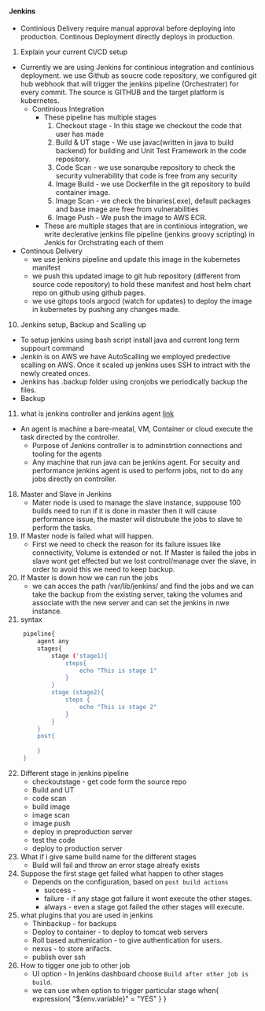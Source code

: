 #### Jenkins
- Continious Delivery require manual approval before deploying into production. Continous Deployment directly deploys in production.
1. Explain your current CI/CD setup 
- Currently we are using Jenkins for continious integration and continious deployment. we use Github as soucre code repository, we configured git hub webhook that will trigger the jenkins pipeline (Orchestrater) for every commit. The source is GITHUB and the target platform is kubernetes. 
  - Continious Integration
    - These pipeline has multiple stages
        1. Checkout stage - In this stage we checkout the code that user has made
        2. Build & UT stage - We use javac(written in java to build backend) for building and Unit Test Framework in the code repository.
        3. Code Scan - we use sonarqube repository to check the security vulnerability that code is free from any security
        4. Image Build - we use Dockerfile in the git repository to build container image.
        5. Image Scan - we check the binaries(.exe), default packages and base image are free from  vulnerabilities 
        6. Image Push - We push the image to AWS ECR.
    - These are multiple stages that are in continious integration, we write declerative jenkins file pipeline (jenkins groovy scripting) in Jenkis for Orchstrating each of them
- Continous Delivery
    - we use jenkins pipeline and update this image in the kubernetes manifest
    - we push this updated image to git hub repository (different from source code repository) to hold these manifest and host  helm chart repo on github using github pages.
    - we use gitops tools argocd (watch for updates) to deploy the image in kubernetes by pushing any changes made.

10. Jenkins setup, Backup and Scalling up
- To setup jenkins using bash script install java and current long term suppourt command
- Jenkin is on AWS we have AutoScalling we employed predective scalling on AWS. Once it scaled up jenkins uses SSH to intract with the newly created onces.
- Jenkins has .backup folder using cronjobs we periodically backup the files.
- Backup

11. what is jenkins controller and jenkins agent [link](https://www.jenkins.io/doc/book/getting-started/)
- An agent is machine a bare-meatal, VM, Container or cloud execute the task directed by the controller.
    - Purpose of Jenkins controller is to adminstrtion connections and tooling for the agents 
    - Any machine that run java can be jenkins agent. For secuity and performance jenkins agent is used to perform jobs, not to do any jobs directly on controller.
18. Master and Slave in Jenkins
    - Mater node is used to manage the slave instance, suppouse 100 builds need to run if it is done in master then it will cause performance issue, the master will distrubute the jobs to slave to perform the tasks. 
19. If Master node is failed what will happen.
    - First we need to check the reason for its failure issues like connectivity, Volume is extended or not. If Master is failed the jobs in slave wont get effected but we lost control/manage over the slave, in order to avoid this we need to keep backup.
20. If Master is down how we can run the jobs
    - we can acces the path /var/lib/jenkins/ and find the jobs and we can take the backup from the existing server, taking the volumes and associate with the new server and can set the jenkins in nwe instance.
21. syntax
```sh
    pipeline{
        agent any
        stages{
            stage ('stage1){
                steps{
                    echo "This is stage 1"
                }
            }
            stage (stage2){
                steps {
                    echo "This is stage 2"
                }
            }
        }
        post{
            
        }
    }
```
22. Different stage in jenkins pipeline
    - checkoutstage - get code form the source repo
    - Build and UT
    - code scan
    - build image
    - image scan
    - image push
    - deploy in preproduction server
    - test the code
    - deploy to production server
23. What if i give same build name for the different stages
    - Build will fail and throw an error stage alreafy exists
24. Suppose the first stage get failed what happen to other stages
    - Depends on the configuration, based on `post build actions`
        - success -
        - failure - if any stage got failure it wont execute the other stages.
        - always - even a stage got failed the other stages will execute.
25. what plugins that you are used in jenkins
    - Thinbackup - for backups
    - Deploy to container - to deploy to tomcat web servers
    - Roll based authenication - to give authentication for users.
    - nexus - to store arifacts.
    - publish over ssh
26. How to tigger one job to other job
    - UI option - In jenkins dashboard choose `Build after other job is build`.
    - we can use when option to trigger particular stage
    when{
        expression{
            "${env.variable}" = "YES"
        }
    }